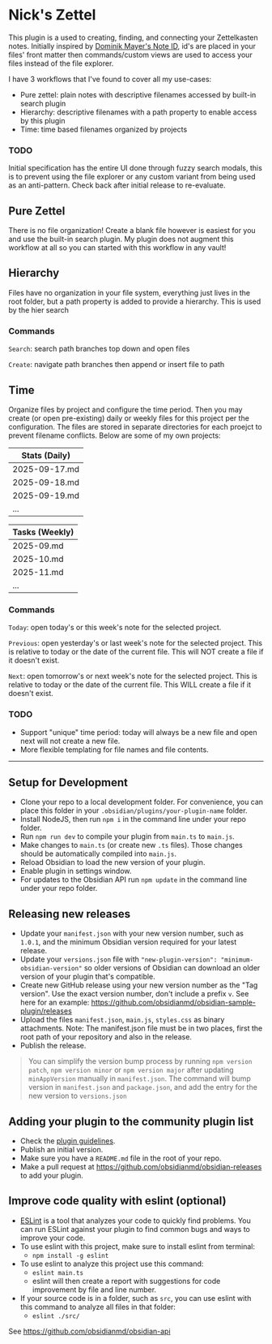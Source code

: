 # Nick's Zettel

This plugin is a used to creating, finding, and connecting your Zettelkasten notes. Initially inspired by [Dominik Mayer's Note ID](https://github.com/dominikmayer/obsidian-note-id), id's are placed in your files' front matter then commands/custom views are used to access your files instead of the file explorer.

I have 3 workflows that I've found to cover all my use-cases:

- Pure zettel: plain notes with descriptive filenames accessed by built-in search plugin
- Hierarchy: descriptive filenames with a path property to enable access by this plugin
- Time: time based filenames organized by projects

### TODO

Initial specification has the entire UI done through fuzzy search modals, this is to prevent using the file explorer or any custom variant from being used as an anti-pattern. Check back after initial release to re-evaluate.

## Pure Zettel

There is no file organization! Create a blank file however is easiest for you and use the built-in search plugin. My plugin does not augment this workflow at all so you can started with this workflow in any vault! 

## Hierarchy

Files have no organization in your file system, everything just lives in the root folder, but a path property is added to provide a hierarchy. This is used by the hier search 

### Commands

`Search`: search path branches top down and open files

`Create`: navigate path branches then append or insert file to path

## Time

Organize files by project and configure the time period. Then you may create (or open pre-existing) daily or weekly files for this project per the configuration. The files are stored in separate directories for each proejct to prevent filename conflicts. Below are some of my own projects:

| Stats (Daily)   |
| -------------   |
| 2025-09-17.md   |
| 2025-09-18.md   |
| 2025-09-19.md   |
| ...             |

| Tasks (Weekly)  |
| -------------   |
| 2025-09.md      |
| 2025-10.md      |
| 2025-11.md      |
| ...             |

### Commands

`Today`: open today's or this week's note for the selected project.

`Previous`: open yesterday's or last week's note for the selected project. This is relative to today or the date of the current file. This will NOT create a file if it doesn't exist.

`Next`: open tomorrow's or next week's note for the selected project. This is relative to today or the date of the current file. This WILL create a file if it doesn't exist.

### TODO

- Support "unique" time period: today will always be a new file and open next will not create a new file.
- More flexible templating for file names and file contents.

---

## Setup for Development

- Clone your repo to a local development folder. For convenience, you can place this folder in your `.obsidian/plugins/your-plugin-name` folder.
- Install NodeJS, then run `npm i` in the command line under your repo folder.
- Run `npm run dev` to compile your plugin from `main.ts` to `main.js`.
- Make changes to `main.ts` (or create new `.ts` files). Those changes should be automatically compiled into `main.js`.
- Reload Obsidian to load the new version of your plugin.
- Enable plugin in settings window.
- For updates to the Obsidian API run `npm update` in the command line under your repo folder.

## Releasing new releases

- Update your `manifest.json` with your new version number, such as `1.0.1`, and the minimum Obsidian version required for your latest release.
- Update your `versions.json` file with `"new-plugin-version": "minimum-obsidian-version"` so older versions of Obsidian can download an older version of your plugin that's compatible.
- Create new GitHub release using your new version number as the "Tag version". Use the exact version number, don't include a prefix `v`. See here for an example: https://github.com/obsidianmd/obsidian-sample-plugin/releases
- Upload the files `manifest.json`, `main.js`, `styles.css` as binary attachments. Note: The manifest.json file must be in two places, first the root path of your repository and also in the release.
- Publish the release.

> You can simplify the version bump process by running `npm version patch`, `npm version minor` or `npm version major` after updating `minAppVersion` manually in `manifest.json`.
> The command will bump version in `manifest.json` and `package.json`, and add the entry for the new version to `versions.json`

## Adding your plugin to the community plugin list

- Check the [plugin guidelines](https://docs.obsidian.md/Plugins/Releasing/Plugin+guidelines).
- Publish an initial version.
- Make sure you have a `README.md` file in the root of your repo.
- Make a pull request at https://github.com/obsidianmd/obsidian-releases to add your plugin.

## Improve code quality with eslint (optional)

- [ESLint](https://eslint.org/) is a tool that analyzes your code to quickly find problems. You can run ESLint against your plugin to find common bugs and ways to improve your code. 
- To use eslint with this project, make sure to install eslint from terminal:
  - `npm install -g eslint`
- To use eslint to analyze this project use this command:
  - `eslint main.ts`
  - eslint will then create a report with suggestions for code improvement by file and line number.
- If your source code is in a folder, such as `src`, you can use eslint with this command to analyze all files in that folder:
  - `eslint ./src/`

See https://github.com/obsidianmd/obsidian-api
